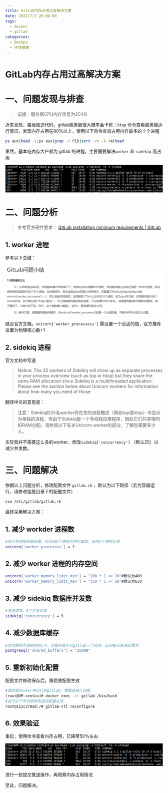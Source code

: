 ```yaml
---
title: GitLab内存占用过高解决方案
date: 2022/7/2 20:00:00
tags: 
  - docker
  - gitlab
categories: 
  - DevOps
  - 环境搭建
---
```

# GitLab内存占用过高解决方案



# 一、问题发现与排查

> 前提：服务器CPU内存信息为2C4G



近来发现，每当推送代码，gitlab服务器很大概率会卡死；`htop` 命令查看服务器运行情况，发现内存占用在80%以上，使用以下命令查询占用内存最多的十个进程

```bash
ps aux|head -1;ps aux|grep -v PID|sort -rn -k +4|head
```

果然，基本吃内存大户都为 gitlab 的进程，主要需要解决`worker` 和 `sidekiq` 高占用

![1656664601696](../blog-assets/Gitlab内存占用过高解决方案/1656664601696.png)



# 二、问题分析

> 参考官方硬件要求： [GitLab installation minimum requirements | GitLab](https://docs.gitlab.com/ee/install/requirements.html#cpu) 

## 1. worker 进程

参考以下总结：

![1656664846812](../blog-assets/Gitlab内存占用过高解决方案/1656664846812.png)



结合官方文档，`unicorn['worker_processess']` 需设置一个合适的值，官方推荐设置为物理核心数+1



## 2. sidekiq 进程

官方文档中写道

> Notice: The 25 workers of Sidekiq will show up as separate processes in your process overview (such as top or htop) but they share the same RAM allocation since Sidekiq is a multithreaded application. Please see the section below about Unicorn workers for information about how many you need of those

翻译中文的意思是：

> 注意：Sidekiq的25名worker将在您的流程概述（例如top或htop）中显示为单独的进程，但由于Sidekiq是一个多线程应用程序，因此它们共享相同的RAM分配。请参阅以下有关Unicorn worker的部分，了解您需要多少人。

实际我并不需要这么多的worker，修改`sidekiq['concurrency']` （默认25）以减少并发数。



# 三、问题解决

依据以上问题分析，修改配置文件 `gitlab.rb` ，默认为以下路径（若为容器运行，请修改挂接目录下的配置文件）

```bash
vim /etc/gitlab/gitlab.rb
```

最终采用解决方案：

## 1. 减少 workder 进程数

```bash
#综合考虑服务器配置，经测试2个进程占用也偏高，采用1个进程足矣
unicorn['worker_processes'] = 2
```

## 2. 减少 worker 进程的内存空间

```bash
unicorn['worker_memory_limit_min'] = "200 * 1 << 20"#默认为400
unicorn['worker_memory_limit_max'] = "350 * 1 << 20"#默认为650
```

## 3. 减少 sidekiq 数据库并发数

```bash
#考虑需求，5个并发足矣
sidekiq['concurrency'] = 5
```

## 4. 减少数据库缓存

```bash
#官方推荐为总RAM的1/4，但服务器不只gitlab一个应用，256MB已能满足需求
postgresql['shared_buffers'] = "256MB"
```

## 5. 重新初始化配置

配置文件修改保存后，重启使配置生效

```bash
#我的是docker中运行的gitlab，需要先进入容器
[root@VM-centos]# docker exec -it gitlab /bin/bash
#执行以下命令使修改后的配置生效
root@111c370ad:/# gitlab-ctl reconfigure
```

## 6. 效果验证

重启，使用命令查看内存占用，已降至50%左右

![1656671499371](../blog-assets/Gitlab内存占用过高解决方案/1656671499371.png)

进行一些提交推送操作，再观察内存占用情况



至此，问题解决。